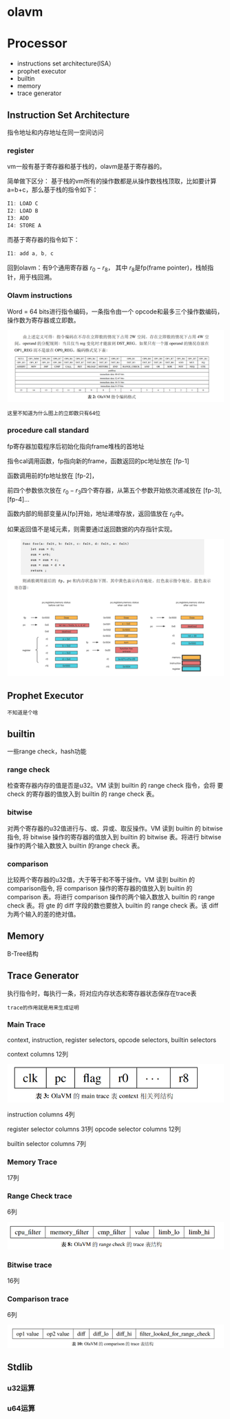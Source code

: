 # olavm

# Processor

- instructions set architecture(ISA）
- prophet executor
- builtin
- memory
- trace generator

## Instruction Set Architecture

指令地址和内存地址在同一空间访问

### register

vm一般有基于寄存器和基于栈的，olavm是基于寄存器的。

简单做下区分： 基于栈的vm所有的操作数都是从操作数栈栈顶取，比如要计算 a=b+c，那么基于栈的指令如下：

```java
I1: LOAD C
I2: LOAD B
I3: ADD 
I4: STORE A
```

而基于寄存器的指令如下：

```java
I1: add a, b, c
```

回到olavm：有9个通用寄存器 $r_0 - r_8$， 其中 $r_8$是fp(frame pointer)，栈帧指针，用于栈回溯。

### Olavm instructions

Word = 64 bits进行指令编码，一条指令由一个 opcode和最多三个操作数编码，操作数为寄存器或立即数。

![Untitled](olavm%2014a660be360e44a4bde0b580638aed56/Untitled.png)

`这里不知道为什么图上的立即数只有64位`

### procedure call standard

fp寄存器加载程序后初始化指向frame堆栈的首地址

指令cal调用函数，fp指向新的frame，函数返回的pc地址放在 [fp-1]

函数调用前的fp地址放在 [fp-2]，

前四个参数依次放在 $r_0 - r_3$四个寄存器，从第五个参数开始依次递减放在 [fp-3],[fp-4]…

函数内部的局部变量从[fp]开始，地址递增存放，返回值放在 $r_0$中。

如果返回值不是域元素，则需要通过返回数据的内存指针实现。

![Untitled](olavm%2014a660be360e44a4bde0b580638aed56/Untitled%201.png)

## Prophet Executor

`不知道是个啥`

## builtin

一些range check，hash功能

### range check

检查寄存器内存的值是否是u32。VM 读到 builtin 的 range check 指令，会将
要 check 的寄存器的值放入到 builtin 的 range check 表。

### bitwise

对两个寄存器的u32值进行与、或、异或、取反操作。VM 读到 builtin 的 bitwise 指令, 将 bitwise 操作的寄存器的值放入到 builtin 的 bitwise 表。将进行 bitwise 操作的两个输入数放入 builtin 的range check 表。

### comparison

比较两个寄存器的u32值，大于等于和不等于操作。VM 读到 builtin 的 comparison指令, 将 comparison 操作的寄存器的值放入到 builtin 的 comparison 表。将进行 comparison 操作的两个输入数放入 builtin 的 range check 表。将 gte 的 diff 字段的数也要放入 builtin 的 range check 表。该 diff 为两个输入的差的绝对值。

## Memory

B-Tree结构

## Trace Generator

执行指令时，每执行一条，将对应内存状态和寄存器状态保存在trace表

`trace的作用就是用来生成证明`

### Main Trace

 context, instruction, register selectors, opcode selectors, builtin selectors

context columns 12列

![Untitled](olavm%2014a660be360e44a4bde0b580638aed56/Untitled%202.png)

instruction columns 4列

register selector columns 31列
opcode selector columns 12列

builtin selector columns 7列

### Memory Trace

17列

### Range Check trace

6列

![Untitled](olavm%2014a660be360e44a4bde0b580638aed56/Untitled%203.png)

### Bitwise trace

16列

### Comparison trace

6列

![Untitled](olavm%2014a660be360e44a4bde0b580638aed56/Untitled%204.png)

## Stdlib

### u32运算

### u64运算